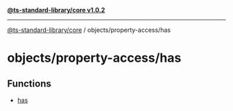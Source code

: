 [**@ts-standard-library/core v1.0.2**](../../../README.md)

***

[@ts-standard-library/core](../../../modules.md) / objects/property-access/has

# objects/property-access/has

## Functions

- [has](functions/has.md)

